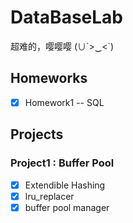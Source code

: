 # DataBaseLab

超难的，嘤嘤嘤 (∪´>‿<`) 

## Homeworks 

- [x] Homework1  --  SQL


## Projects

### Project1 : Buffer Pool  
- [x] Extendible Hashing
- [x] lru_replacer 
- [x] buffer pool manager
